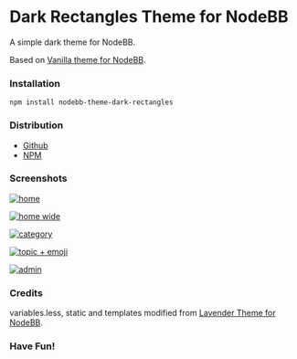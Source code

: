 Dark Rectangles Theme for NodeBB
=========================

A simple dark theme for NodeBB.

Based on [Vanilla theme for NodeBB](https://www.github.com/designcreateplay/nodebb-theme-vanilla).

### Installation

    npm install nodebb-theme-dark-rectangles
    
### Distribution

 + [Github](https://github.com/frissdiegurke/nodebb-theme-dark-rectangles)
 + [NPM](https://npmjs.org/package/nodebb-theme-dark-rectangles)
    
### Screenshots

[![home](https://raw.github.com/frissdiegurke/nodebb-theme-dark-rectangles/master/screenshots/scaled/home.png)](https://raw.github.com/frissdiegurke/nodebb-theme-dark-rectangles/master/screenshots/home.png)

[![home wide](https://raw.github.com/frissdiegurke/nodebb-theme-dark-rectangles/master/screenshots/scaled/home_wide.png)](https://raw.github.com/frissdiegurke/nodebb-theme-dark-rectangles/master/screenshots/home_wide.png)

[![category](https://raw.github.com/frissdiegurke/nodebb-theme-dark-rectangles/master/screenshots/scaled/category.png)](https://raw.github.com/frissdiegurke/nodebb-theme-dark-rectangles/master/screenshots/category.png)

[![topic + emoji](https://raw.github.com/frissdiegurke/nodebb-theme-dark-rectangles/master/screenshots/scaled/topic_emotes.png)](https://raw.github.com/frissdiegurke/nodebb-theme-dark-rectangles/master/screenshots/topic_emotes.png)

[![admin](https://raw.github.com/frissdiegurke/nodebb-theme-dark-rectangles/master/screenshots/scaled/admin.png)](https://raw.github.com/frissdiegurke/nodebb-theme-dark-rectangles/master/screenshots/admin.png)

### Credits

variables.less, static and templates modified from [Lavender Theme for NodeBB](https://www.github.com/psychobunny/nodebb-theme-lavender).

### Have Fun!
